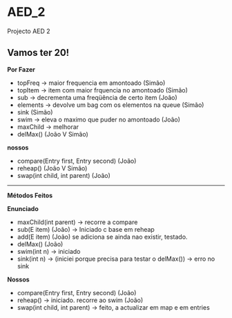 AED_2
=====

Projecto AED 2

**Vamos ter 20!**
-------------

**Por Fazer**
- topFreq -> maior frequencia em amontoado (Simão)
- topItem -> item com maior frquencia no amontoado (Simão)
- sub -> decrementa uma freqüência de certo item (João)
- elements -> devolve um bag com os elementos na queue (Simão)
- sink (Simão)
- swim -> eleva o maximo que puder no amontoado (João)
- maxChild -> melhorar
- delMax() (João V Simão)


**nossos**
- compare(Entry<E> first, Entry<E> second) (João)
- reheap() (João V Simão)
- swap(int child, int parent) (João)

------------------------------------------------------------------

**Métodos Feitos**

**Enunciado**
- maxChild(int parent) -> recorre a compare
- sub(E item) (João) -> Iniciado c base em reheap
- add(E item) (João) se adiciona se ainda nao existir, testado.
- delMax() (João)
- swim(int n) -> iniciado
- sink(int n) -> (iniciei porque precisa para testar o delMax()) -> erro no sink

**Nossos**
- compare(Entry<E> first, Entry<E> second) (João)
- reheap() -> iniciado. recorre ao swim (João)
- swap(int child, int parent) -> feito, a actualizar em map e em entries